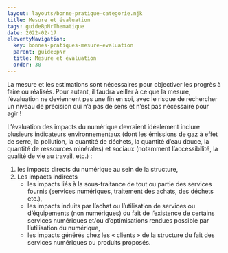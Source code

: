 ```yaml
---
layout: layouts/bonne-pratique-categorie.njk
title: Mesure et évaluation
tags: guideBpNrThematique
date: 2022-02-17
eleventyNavigation:
  key: bonnes-pratiques-mesure-evaluation
  parent: guideBpNr
  title: Mesure et évaluation
  order: 30
---
```


La mesure et les estimations sont nécessaires pour objectiver les progrès à faire ou réalisés. Pour autant, il faudra veiller à ce que la mesure, l’évaluation ne deviennent pas une fin en soi, avec le risque de rechercher un niveau de précision qui n’a pas de sens et n’est pas nécessaire pour agir ! 

L’évaluation des impacts du numérique devraient idéalement inclure plusieurs indicateurs environnementaux (dont les émissions de gaz à effet de serre, la pollution, la quantité de déchets, la quantité d’eau douce, la quantité de ressources minérales) et sociaux (notamment l’accessibilité, la qualité de vie au travail, etc.) :

1. les impacts directs du numérique au sein de la structure,
2. Les impacts indirects
    * les impacts liés à la sous-traitance de tout ou partie des services fournis (services numériques, traitement des achats, des déchets etc.),
    * les impacts induits par l’achat ou l’utilisation de services ou d’équipements (non numériques) du fait de l’existence de certains services numériques et/ou d’optimisations rendues possible par l’utilisation du numérique,
    * les impacts générés chez les « clients » de la structure du fait des services numériques ou produits proposés.
